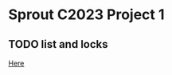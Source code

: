 # Sprout C2023 Project 1

## TODO list and locks

[Here][hackmd]

[hackmd]: https://hackmd.io/p_ITv_F0SSSMzQjMoU1Fwg?view
